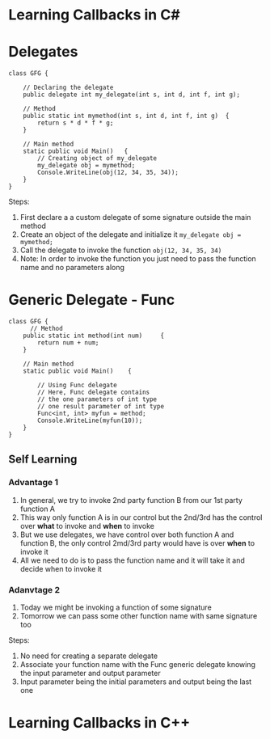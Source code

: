 # Learning Callbacks in C#

# Delegates
```
class GFG { 

	// Declaring the delegate 
	public delegate int my_delegate(int s, int d, int f, int g); 

	// Method 
	public static int mymethod(int s, int d, int f, int g) 	{ 
		return s * d * f * g; 
	} 

	// Main method 
	static public void Main() 	{ 
		// Creating object of my_delegate 
		my_delegate obj = mymethod; 
		Console.WriteLine(obj(12, 34, 35, 34)); 
	} 
} 
```

Steps:
1. First declare a a custom delegate of some signature outside the main method
2. Create an object of the delegate and initialize it `my_delegate obj = mymethod;`
3. Call the delegate to invoke the function `obj(12, 34, 35, 34)`
4. Note: In order to invoke the function you just need to pass the function name and no parameters along

# Generic Delegate - Func
```
class GFG { 
      // Method 
    public static int method(int num)     { 
        return num + num; 
    } 
  
    // Main method 
    static public void Main()    { 
  
        // Using Func delegate 
        // Here, Func delegate contains  
        // the one parameters of int type 
        // one result parameter of int type 
        Func<int, int> myfun = method; 
        Console.WriteLine(myfun(10)); 
    } 
}
```

## Self Learning
### Advantage 1
1. In general, we try to invoke 2nd party function B from our 1st party function A
2. This way only function A is in our control but the 2nd/3rd has the control over **what** to invoke and **when** to invoke
3. But we use delegates, we have control over both function A and function B, the only control 2md/3rd party would have is over **when** to invoke it
4. All we need to do is to pass the function name and it will take it and decide when to invoke it

### Adanvtage 2
1. Today we might be invoking a function of some signature
2. Tomorrow we can pass some other function name with same signature too

Steps:
1. No need for creating a separate delegate
2. Associate your function name with the Func generic delegate knowing the input parameter and output  parameter
3. Input parameter being the initial parameters and output being the last one

























# Learning Callbacks in C++
